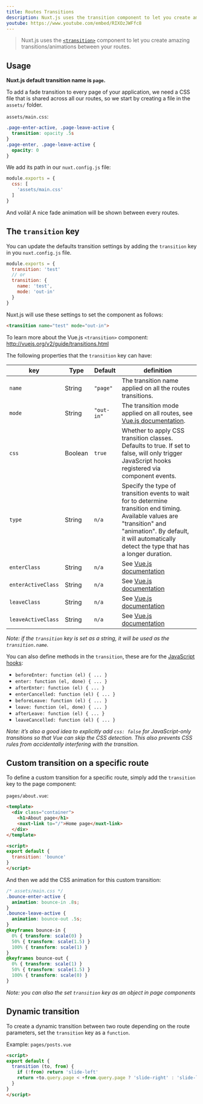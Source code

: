 ```yaml
---
title: Routes Transitions
description: Nuxt.js uses the transition component to let you create amazing transitions/animations between your routes.
youtube: https://www.youtube.com/embed/RIXOzJWFfc8
---
```


> Nuxt.js uses the  [`<transition>`](http://vuejs.org/v2/guide/transitions.html#Transitioning-Single-Elements-Components) component to let you create amazing transitions/animations between your routes.

## Usage

**Nuxt.js default transition name is `page`.**

To add a fade transition to every page of your application, we need a CSS file that is shared across all our routes, so we start by creating a file in the `assets/` folder.

`assets/main.css`:
```css
.page-enter-active, .page-leave-active {
  transition: opacity .5s
}
.page-enter, .page-leave-active {
  opacity: 0
}
```

We add its path in our `nuxt.config.js` file:
```js
module.exports = {
  css: [
    'assets/main.css'
  ]
}
```

And voilà! A nice fade animation will be shown between every routes.

## The `transition` key

You can update the defaults transition settings by adding the `transition` key in you `nuxt.config.js` file.

```js
module.exports = {
  transition: 'test'
  // or
  transition: {
    name: 'test',
    mode: 'out-in'
  }
}
```

Nuxt.js will use these settings to set the component as follows:
```html
<transition name="test" mode="out-in">
```

To learn more about the Vue.js `<transition>` component: http://vuejs.org/v2/guide/transitions.html

The following properties that the `transition` key can have:

| key  | Type | Default | definition |
|------|------|---------|-----------|
| `name` | String | `"page"` | The transition name applied on all the routes transitions. |
| `mode` | String | `"out-in"` | The transition mode applied on all routes, see [Vue.js documentation](http://vuejs.org/v2/guide/transitions.html#Transition-Modes). |
| `css` | Boolean | `true` | Whether to apply CSS transition classes. Defaults to true. If set to false, will only trigger JavaScript hooks registered via component events. |
| `type` | String | `n/a` | Specify the type of transition events to wait for to determine transition end timing. Available values are "transition" and "animation". By default, it will automatically detect the type that has a longer duration. |
| `enterClass` | String | `n/a` | See [Vue.js documentation](https://vuejs.org/v2/guide/transitions.html#Custom-Transition-Classes) |
| `enterActiveClass` | String | `n/a` | See [Vue.js documentation](https://vuejs.org/v2/guide/transitions.html#Custom-Transition-Classes) |
| `leaveClass` | String | `n/a` | See [Vue.js documentation](https://vuejs.org/v2/guide/transitions.html#Custom-Transition-Classes) |
| `leaveActiveClass` | String | `n/a` | See [Vue.js documentation](https://vuejs.org/v2/guide/transitions.html#Custom-Transition-Classes) |

*Note: if the `transition` key is set as a string, it will be used as the `transition.name`.*

You can also define methods in the `transition`, these are for the [JavaScript hooks](https://vuejs.org/v2/guide/transitions.html#JavaScript-Hooks):

- `beforeEnter: function (el) { ... }`
- `enter: function (el, done) { ... }`
- `afterEnter: function (el) { ... }`
- `enterCancelled: function (el) { ... }`
- `beforeLeave: function (el) { ... }`
- `leave: function (el, done) { ... }`
- `afterLeave: function (el) { ... }`
- `leaveCancelled: function (el) { ... }`

*Note: it’s also a good idea to explicitly add `css: false` for JavaScript-only transitions so that Vue can skip the CSS detection. This also prevents CSS rules from accidentally interfering with the transition.*

## Custom transition on a specific route

To define a custom transition for a specific route, simply add the `transition` key to the page component:

`pages/about.vue`:
```html
<template>
  <div class="container">
    <h1>About page</h1>
    <nuxt-link to="/">Home page</nuxt-link>
  </div>
</template>

<script>
export default {
  transition: 'bounce'
}
</script>
```

And then we add the CSS animation for this custom transition:
```css
/* assets/main.css */
.bounce-enter-active {
  animation: bounce-in .8s;
}
.bounce-leave-active {
  animation: bounce-out .5s;
}
@keyframes bounce-in {
  0% { transform: scale(0) }
  50% { transform: scale(1.5) }
  100% { transform: scale(1) }
}
@keyframes bounce-out {
  0% { transform: scale(1) }
  50% { transform: scale(1.5) }
  100% { transform: scale(0) }
}
```

*Note: you can also the set `transition` key as an object in page components*

## Dynamic transition

To create a dynamic transition between two route depending on the route parameters, set the `transition` key as a `function`.

Example:
`pages/posts.vue`
```html
<script>
export default {
  transition (to, from) {
    if (!from) return 'slide-left'
    return +to.query.page < +from.query.page ? 'slide-right' : 'slide-left'
  }
}
</script>
```
